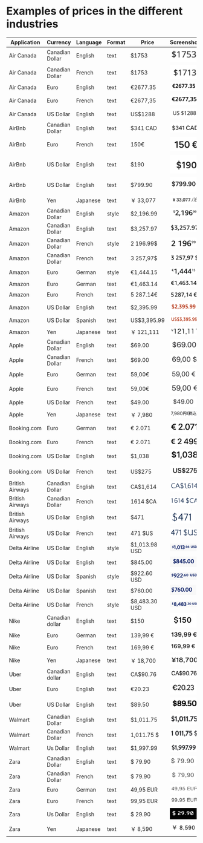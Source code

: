 # Examples of prices in the different industries

| Application     | Currency        | Language | Format | Price         | Screenshot                                                                               |
| --------------- | --------------- | -------- | ------ | ------------- | ---------------------------------------------------------------------------------------- |
| Air Canada      | Canadian Dollar | English  | text   | $1753         | ![Apple App Store](./screenshots/screenshot-air-canada-canadian-dollar-en-text.png)      |
| Air Canada      | Canadian Dollar | French   | text   | $1753         | ![Apple App Store](./screenshots/screenshot-air-canada-canadian-dollar-fr-text.png)      |
| Air Canada      | Euro            | English  | text   | €2677.35      | ![Apple App Store](./screenshots/screenshot-air-canada-euro-en-text.png)                 |
| Air Canada      | Euro            | French   | text   | €2677,35      | ![Apple App Store](./screenshots/screenshot-air-canada-euro-fr-text.png)                 |
| Air Canada      | US Dollar       | English  | text   | US$1288       | ![Apple App Store](./screenshots/screenshot-air-canada-us-dollar-en-text.png)            |
| AirBnb          | Canadian Dollar | English  | text   | $341 CAD      | ![Apple App Store](./screenshots/screenshot-airbnb-canadian-dollar-en-text.png)          |
| AirBnb          | Euro            | French   | text   | 150€          | ![Apple App Store](./screenshots/screenshot-airbnb-euro-en-text.png)                     |
| AirBnb          | US Dollar       | English  | text   | $190          | ![Apple App Store](./screenshots/screenshot-airbnb-us-dollar-en-text.png)                |
| AirBnb          | US Dollar       | English  | text   | $799.90       | ![Apple App Store](./screenshots/screenshot-airbnb-us-dollar-en-with-taxes-text.png)     |
| AirBnb          | Yen             | Japanese | text   | ￥ 33,077     | ![Apple App Store](./screenshots/screenshot-airbnb-yen-jp-text.png)                      |
| Amazon          | Canadian Dollar | English  | style  | $2,196.99     | ![Apple App Store](./screenshots/screenshot-amazon-canadian-dollar-en-format.png)        |
| Amazon          | Canadian Dollar | English  | text   | $3,257.97     | ![Apple App Store](./screenshots/screenshot-amazon-canadian-dollar-en-text.png)          |
| Amazon          | Canadian Dollar | French   | style  | 2 196.99$     | ![Apple App Store](./screenshots/screenshot-amazon-canadian-dollar-fr-format.png)        |
| Amazon          | Canadian Dollar | French   | text   | 3 257,97$     | ![Apple App Store](./screenshots/screenshot-amazon-canadian-dollar-fr-text.png)          |
| Amazon          | Euro            | German   | style  | €1,444.15     | ![Apple App Store](./screenshots/screenshot-amazon-euro-de-format.png)                   |
| Amazon          | Euro            | German   | text   | €1,463.14     | ![Apple App Store](./screenshots/screenshot-amazon-euro-de-text.png)                     |
| Amazon          | Euro            | French   | text   | 5 287.14€     | ![Apple App Store](./screenshots/screenshot-amazon-euro-fr-text.png)                     |
| Amazon          | US Dollar       | English  | text   | $2,395.99     | ![Apple App Store](./screenshots/screenshot-amazon-us-dollar-en-text.png)                |
| Amazon          | US Dollar       | Spanish  | text   | US$3,395.99   | ![Apple App Store](./screenshots/screenshot-amazon-us-dollar-es-text.png)                |
| Amazon          | Yen             | Japanese | text   | ￥ 121,111    | ![Apple App Store](./screenshots/screenshot-amazon-yen-text.png)                         |
| Apple           | Canadian Dollar | English  | text   | $69.00        | ![Apple App Store](./screenshots/screenshot-apple-canadian-dollar-en-text.png)           |
| Apple           | Canadian Dollar | French   | text   | $69.00        | ![Apple App Store](./screenshots/screenshot-apple-canadian-dollar-fr-text.png)           |
| Apple           | Euro            | German   | text   | 59,00€        | ![Apple App Store](./screenshots/screenshot-apple-euro-de-text.png)                      |
| Apple           | Euro            | French   | text   | 59,00€        | ![Apple App Store](./screenshots/screenshot-apple-euro-fr-text.png)                      |
| Apple           | US Dollar       | French   | text   | $49.00        | ![Apple App Store](./screenshots/screenshot-apple-us-dollar-en-text.png)                 |
| Apple           | Yen             | Japanese | text   | ￥ 7,980      | ![Apple App Store](./screenshots/screenshot-apple-yen-jp-text.png)                       |
| Booking.com     | Euro            | German   | text   | € 2.071       | ![Apple App Store](./screenshots/screenshot-booking-com-euro-de-text.png)                |
| Booking.com     | Euro            | French   | text   | € 2.071       | ![Apple App Store](./screenshots/screenshot-booking-com-euro-fr-text.png)                |
| Booking.com     | US Dollar       | English  | text   | $1,038        | ![Apple App Store](./screenshots/screenshot-booking-com-us-dollar-en-text.png)           |
| Booking.com     | US Dollar       | French   | text   | US$275        | ![Apple App Store](./screenshots/screenshot-booking-com-us-dollar-fr-text.png)           |
| British Airways | Canadian Dollar | English  | text   | CA$1,614      | ![Apple App Store](./screenshots/screenshot-british-airways-canadian-dollar-en-text.png) |
| British Airways | Canadian Dollar | French   | text   | 1614 $CA      | ![Apple App Store](./screenshots/screenshot-british-airways-canadian-dollar-fr-text.png) |
| British Airways | US Dollar       | English  | text   | $471          | ![Apple App Store](./screenshots/screenshot-british-airways-us-dollar-en-text.png)       |
| British Airways | US Dollar       | French   | text   | 471 $US       | ![Apple App Store](./screenshots/screenshot-british-airways-us-dollar-fr-text.png)       |
| Delta Airline   | US Dollar       | English  | style  | $1,013.98 USD | ![Apple App Store](./screenshots/screenshot-delta-airline-us-dollar-en-format.png)       |
| Delta Airline   | US Dollar       | English  | text   | $845.00       | ![Apple App Store](./screenshots/screenshot-delta-airline-us-dollar-en-text.png)         |
| Delta Airline   | US Dollar       | Spanish  | style  | $922.60 USD   | ![Apple App Store](./screenshots/screenshot-delta-airline-us-dollar-es-format.png)       |
| Delta Airline   | US Dollar       | Spanish  | text   | $760.00       | ![Apple App Store](./screenshots/screenshot-delta-airline-us-dollar-es-text.png)         |
| Delta Airline   | US Dollar       | French   | style  | $8,483.30 USD | ![Apple App Store](./screenshots/screenshot-delta-airline-us-dollar-fr-format.png)       |
| Nike            | Canadian dollar | English  | text   | $150          | ![Apple App Store](./screenshots/screenshot-nike-canadian-dollar-en-text.png)            |
| Nike            | Euro            | German   | text   | 139,99 €      | ![Apple App Store](./screenshots/screenshot-nike-euro-de-text.png)                       |
| Nike            | Euro            | French   | text   | 169,99 €      | ![Apple App Store](./screenshots/screenshot-nike-euro-fr-text.png)                       |
| Nike            | Yen             | Japanese | text   | ￥ 18,700     | ![Apple App Store](./screenshots/screenshot-nike-yen-en-text.png)                        |
| Uber            | Canadian dollar | English  | text   | CA$90.76      | ![Apple App Store](./screenshots/screenshot-uber-canadian-dollar-en-text.png)            |
| Uber            | Euro            | English  | text   | €20.23        | ![Apple App Store](./screenshots/screenshot-uber-euro-en-text.png)                       |
| Uber            | US Dollar       | English  | text   | $89.50        | ![Apple App Store](./screenshots/screenshot-uber-us-dollar-en-text.png)                  |
| Walmart         | Canadian Dollar | English  | text   | $1,011.75     | ![Apple App Store](./screenshots/screenshot-walmart-canadian-dollar-en-text.png)         |
| Walmart         | Canadian Dollar | French   | text   | 1,011.75 $    | ![Apple App Store](./screenshots/screenshot-walmart-canadian-dollar-fr-text.png)         |
| Walmart         | Us Dollar       | English  | text   | $1,997.99     | ![Apple App Store](./screenshots/screenshot-walmart-us-dollar-en-text.png)               |
| Zara            | Canadian Dollar | English  | text   | $ 79.90       | ![Apple App Store](./screenshots/screenshot-zara-canadian-dollar-en-text.png)            |
| Zara            | Canadian Dollar | French   | text   | $ 79.90       | ![Apple App Store](./screenshots/screenshot-zara-canadian-dollar-fr-text.png)            |
| Zara            | Euro            | German   | text   | 49,95 EUR     | ![Apple App Store](./screenshots/screenshot-zara-euro-de-text.png)                       |
| Zara            | Euro            | French   | text   | 99,95 EUR     | ![Apple App Store](./screenshots/screenshot-zara-euro-fr-text.png)                       |
| Zara            | Us Dollar       | English  | text   | $ 29.90       | ![Apple App Store](./screenshots/screenshot-zara-us-dollar-en-text.png)                  |
| Zara            | Yen             | Japanese | text   | ￥ 8,590      | ![Apple App Store](./screenshots/screenshot-zara-yen-jp-text.png)                        |
